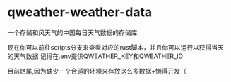 # qweather-weather-data
一个存储和风天气的中国每日天气数据的存储库

现在你可以前往scripts分支来查看对应的rust脚本，并且你可以运行以获得当天的天气数据
记得在.env提供QWEATHER_KEY和QWEATHER_ID

目前烂尾,因为缺少一个合适的环境来存放这么多数据+懒得开发（
